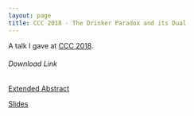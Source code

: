 ```yaml
---
layout: page
title: CCC 2018 - The Drinker Paradox and its Dual
---
```


A talk I gave at [CCC 2018](http://cid.uni-trier.de/ccc-2018-continuity-computability-constructivity-from-logic-to-algorithms-faro-portugal-september-24-28-2018/).

###### Download Link

[Extended Abstract](https://drive.google.com/open?id=1ZNx-FhuS-u1eMGRHQbOm9nPdZUJS7h1L)

[Slides](https://drive.google.com/open?id=19KCO0-NPFbtbeURGX0qR5Tdp7KRZbeUt)
